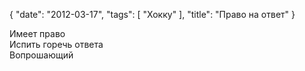 {
   "date": "2012-03-17",
   "tags": [
      "Хокку"
   ],
   "title": "Право на ответ"
}

Имеет право  
Испить горечь ответа  
Вопрошающий
